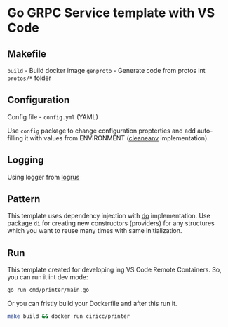 # Go GRPC Service template with VS Code

## Makefile

`build` - Build docker image
`genproto` - Generate code from protos int `protos/*` folder

## Configuration

Config file - `config.yml` (YAML)

Use `config` package to change configuration propterties and add auto-filling it with values from ENVIRONMENT ([cleaneanv](https://github.com/ilyakaznacheev/cleanenv) implementation).

## Logging

Using logger from [logrus](https://github.com/sirupsen/logrus)

## Pattern

This template uses dependency injection with [do](https://github.com/samber/do) implementation. Use package `di` for creating new constructors (providers) for any structures which you want to reuse many times with same initialization.

## Run

This template created for developing ing VS Code Remote Containers. So, you can run it int dev mode:

```sh
go run cmd/printer/main.go
```

Or you can fristly build your Dockerfile and after this run it.

```sh
make build && docker run ciricc/printer
```